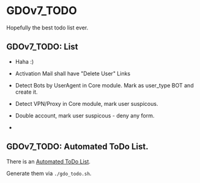 # GDOv7_TODO

Hopefully the best todo list ever.

## GDOv7_TODO: List

 - Haha :)

 - Activation Mail shall have "Delete User" Links
 
 - Detect Bots by UserAgent in Core module. Mark as user_type BOT and create it.
 
 - Detect VPN/Proxy in Core module, mark user suspicous.
 
 - Double account, mark user suspicous - deny any form.
 
 - 

## GDOv7_TODO: Automated ToDo List.

There is an [Automated ToDo List](GDO7_TODO_AUTO.md).

Generate them via `./gdo_todo.sh`.

